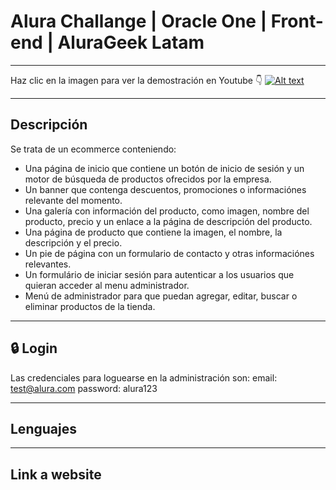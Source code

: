 # Alura Challange | Oracle One | Front-end | AluraGeek Latam
---
Haz clic en la imagen para ver la demostración en Youtube 👇
[![Alt text](https://img.youtube.com/vi/5Z6Bjc2L7DM/0.jpg)](https://www.youtube.com/watch?v=5Z6Bjc2L7DM)

-----
## Descripción
Se trata de un ecommerce conteniendo:

- Una página de inicio que contiene un botón de inicio de sesión y un motor de búsqueda de productos ofrecidos por la empresa.
- Un banner que contenga descuentos, promociones o informaciónes relevante del momento.
- Una galería con información del producto, como imagen, nombre del producto, precio y un enlace a la página de descripción del producto.
- Una página de producto que contiene la imagen, el nombre, la descripción y el precio.
- Un pie de página con un formulario de contacto y otras informaciónes relevantes.
- Un formulário de iniciar sesión para autenticar a los usuarios que quieran acceder al menu administrador.
- Menú de administrador para que puedan agregar, editar, buscar o eliminar productos de la tienda.

-----
## 🔒 Login
Las credenciales para loguearse en la administración son:
email: test@alura.com
password: alura123

-----
## Lenguajes


-----
## Link a website

